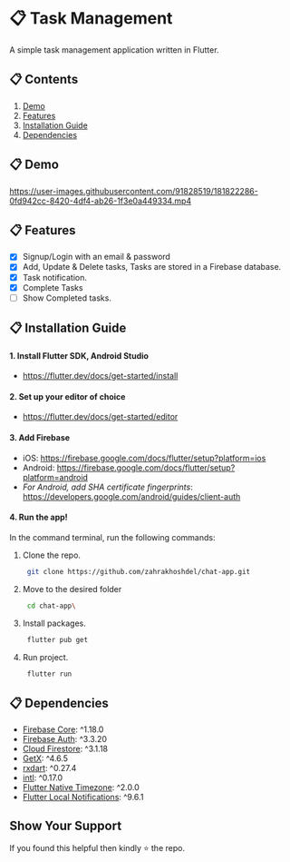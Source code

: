 # 📋 Task Management

A simple task management application written in Flutter.

## 📋 Contents

1. [Demo](#-demo)
2. [Features](#-features)
3. [Installation Guide](#-installation-guide)
4. [Dependencies](#-dependencies)

## 📋 Demo


https://user-images.githubusercontent.com/91828519/181822286-0fd942cc-8420-4df4-ab26-1f3e0a449334.mp4



## 📋 Features

- [x] Signup/Login with an email & password
- [x] Add, Update & Delete tasks, Tasks are stored in a Firebase database.
- [x] Task notification.
- [x] Complete Tasks
- [ ] Show Completed tasks.

## 📋 Installation Guide

#### 1. Install Flutter SDK, Android Studio
- https://flutter.dev/docs/get-started/install

#### 2. Set up your editor of choice
- https://flutter.dev/docs/get-started/editor

#### 3. Add Firebase
- iOS: https://firebase.google.com/docs/flutter/setup?platform=ios
- Android: https://firebase.google.com/docs/flutter/setup?platform=android
- *For Android, add SHA certificate fingerprints*: https://developers.google.com/android/guides/client-auth

#### 4. Run the app!
In the command terminal, run the following commands:

1. Clone the repo.
    ```sh
     git clone https://github.com/zahrakhoshdel/chat-app.git
    ```
2. Move to the desired folder
    ```sh
     cd chat-app\
    ```
2. Install packages.
    ```sh
     flutter pub get
    ```
4. Run project.
    ```sh
     flutter run
    ```

## 📋 Dependencies

- [Firebase Core](https://pub.dev/packages/firebase_core): ^1.18.0
- [Firebase Auth](https://pub.dev/packages/firebase_auth): ^3.3.20
- [Cloud Firestore](https://pub.dev/packages/cloud_firestore): ^3.1.18
- [GetX](https://pub.dev/packages/get): ^4.6.5
- [rxdart](https://pub.dev/packages/rxdart): ^0.27.4
- [intl](https://pub.dev/packages/intl): ^0.17.0
- [Flutter Native Timezone](https://pub.dev/packages/flutter_native_timezone): ^2.0.0
- [Flutter Local Notifications](https://pub.dev/packages/flutter_local_notifications): ^9.6.1

## Show Your Support

If you found this helpful then kindly ⭐ the repo.


